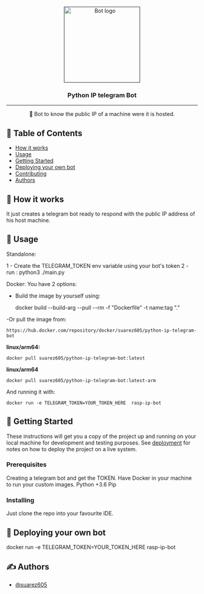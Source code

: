 <p align="center">
  <a href="" rel="noopener">
 <img width=200px height=200px src="https://i.imgur.com/FxL5qM0.jpg" alt="Bot logo"></a>
</p>

<h3 align="center">Python IP telegram Bot</h3>

<div align="center">

</div>

---

<p align="center"> 🤖 Bot to know the public IP of a machine were it is hosted.
    <br> 
</p>

## 📝 Table of Contents

- [How it works](#working)
- [Usage](#usage)
- [Getting Started](#getting_started)
- [Deploying your own bot](#deployment)
- [Contributing](../CONTRIBUTING.md)
- [Authors](#authors)


## 💭 How it works <a name = "working"></a>

It just creates a telegram bot ready to respond with the public IP address of his host machine.

## 🎈 Usage <a name = "usage"></a>

Standalone:

  1 - Create the TELEGRAM_TOKEN env variable using your bot's token
  2 - run : python3 ./main.py

Docker:
  You have 2 options:
  - Build the image by yourself using:
    
    docker build --build-arg --pull --rm -f "Dockerfile" -t name:tag "."

  -Or pull the image from:

    https://hub.docker.com/repository/docker/suarez605/python-ip-telegram-bot

  <b>linux/arm64:</b>

    docker pull suarez605/python-ip-telegram-bot:latest

  <b>linux/arm64</b>
  
    docker pull suarez605/python-ip-telegram-bot:latest-arm

  And running it with:
  
    docker run -e TELEGRAM_TOKEN=YOUR_TOKEN_HERE  rasp-ip-bot


## 🏁 Getting Started <a name = "getting_started"></a>

These instructions will get you a copy of the project up and running on your local machine for development and testing purposes. See [deployment](#deployment) for notes on how to deploy the project on a live system.

### Prerequisites

  Creating a telegram bot and get the TOKEN.
  Have Docker in your machine to run your custom images.
  Python +3.6
  Pip

### Installing

Just clone the repo into your favourite IDE.

## 🚀 Deploying your own bot <a name = "deployment"></a>

docker run -e TELEGRAM_TOKEN=YOUR_TOKEN_HERE  rasp-ip-bot

## ✍️ Authors <a name = "authors"></a>

- [@suarez605](https://github.com/suarez605)
